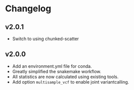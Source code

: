 Changelog
==========

<!--
Newest changes should be on top.

This document is user facing. Please word the changes in such a way
that users understand how the changes affect the new version.
-->

v2.0.1
---------------------------
+ Switch to using chunked-scatter

v2.0.0
---------------------------
+ Add an environment.yml file for conda.
+ Greatly simplified the snakemake workflow.
+ All statistics are now calculated using existing tools.
+ Add option `multisample_vcf` to enable joint variantcalling.
